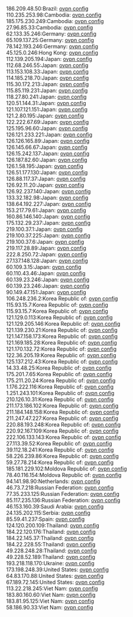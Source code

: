 186.209.48.50:Brazil: [ovpn config](vpn/186_209_48_50.ovpn)  
110.235.253.98:Cambodia: [ovpn config](vpn/110_235_253_98.ovpn)  
185.175.230.249:Cambodia: [ovpn config](vpn/185_175_230_249.ovpn)  
27.96.85.33:Cambodia: [ovpn config](vpn/27_96_85_33.ovpn)  
62.133.35.246:Germany: [ovpn config](vpn/62_133_35_246.ovpn)  
65.109.137.25:Germany: [ovpn config](vpn/65_109_137_25.ovpn)  
78.142.193.246:Germany: [ovpn config](vpn/78_142_193_246.ovpn)  
45.125.0.246:Hong Kong: [ovpn config](vpn/45_125_0_246.ovpn)  
112.139.205.194:Japan: [ovpn config](vpn/112_139_205_194.ovpn)  
112.68.246.55:Japan: [ovpn config](vpn/112_68_246_55.ovpn)  
113.153.108.33:Japan: [ovpn config](vpn/113_153_108_33.ovpn)  
114.185.218.70:Japan: [ovpn config](vpn/114_185_218_70.ovpn)  
115.30.172.213:Japan: [ovpn config](vpn/115_30_172_213.ovpn)  
115.85.119.231:Japan: [ovpn config](vpn/115_85_119_231.ovpn)  
118.27.80.241:Japan: [ovpn config](vpn/118_27_80_241.ovpn)  
120.51.144.31:Japan: [ovpn config](vpn/120_51_144_31.ovpn)  
121.107.121.151:Japan: [ovpn config](vpn/121_107_121_151.ovpn)  
121.2.80.195:Japan: [ovpn config](vpn/121_2_80_195.ovpn)  
122.222.67.69:Japan: [ovpn config](vpn/122_222_67_69.ovpn)  
125.195.96.60:Japan: [ovpn config](vpn/125_195_96_60.ovpn)  
126.121.233.221:Japan: [ovpn config](vpn/126_121_233_221.ovpn)  
126.126.165.89:Japan: [ovpn config](vpn/126_126_165_89.ovpn)  
126.145.66.67:Japan: [ovpn config](vpn/126_145_66_67.ovpn)  
126.15.242.137:Japan: [ovpn config](vpn/126_15_242_137.ovpn)  
126.187.82.60:Japan: [ovpn config](vpn/126_187_82_60.ovpn)  
126.1.58.195:Japan: [ovpn config](vpn/126_1_58_195.ovpn)  
126.51.177.130:Japan: [ovpn config](vpn/126_51_177_130.ovpn)  
126.88.117.37:Japan: [ovpn config](vpn/126_88_117_37.ovpn)  
126.92.11.20:Japan: [ovpn config](vpn/126_92_11_20.ovpn)  
126.92.237.140:Japan: [ovpn config](vpn/126_92_237_140.ovpn)  
133.32.182.98:Japan: [ovpn config](vpn/133_32_182_98.ovpn)  
138.64.192.227:Japan: [ovpn config](vpn/138_64_192_227.ovpn)  
153.217.79.61:Japan: [ovpn config](vpn/153_217_79_61.ovpn)  
160.86.146.140:Japan: [ovpn config](vpn/160_86_146_140.ovpn)  
175.132.29.237:Japan: [ovpn config](vpn/175_132_29_237.ovpn)  
219.100.37.1:Japan: [ovpn config](vpn/219_100_37_1.ovpn)  
219.100.37.225:Japan: [ovpn config](vpn/219_100_37_225.ovpn)  
219.100.37.6:Japan: [ovpn config](vpn/219_100_37_6.ovpn)  
219.117.28.89:Japan: [ovpn config](vpn/219_117_28_89.ovpn)  
222.8.250.72:Japan: [ovpn config](vpn/222_8_250_72.ovpn)  
27.137.148.128:Japan: [ovpn config](vpn/27_137_148_128.ovpn)  
60.109.3.15:Japan: [ovpn config](vpn/60_109_3_15.ovpn)  
60.110.43.46:Japan: [ovpn config](vpn/60_110_43_46.ovpn)  
60.139.23.246:Japan: [ovpn config](vpn/60_139_23_246.ovpn)  
60.139.23.246:Japan: [ovpn config](vpn/60_139_23_246.ovpn)  
90.149.47.151:Japan: [ovpn config](vpn/90_149_47_151.ovpn)  
106.248.236.2:Korea Republic of: [ovpn config](vpn/106_248_236_2.ovpn)  
115.93.15.7:Korea Republic of: [ovpn config](vpn/115_93_15_7.ovpn)  
115.93.15.7:Korea Republic of: [ovpn config](vpn/115_93_15_7.ovpn)  
121.129.0.113:Korea Republic of: [ovpn config](vpn/121_129_0_113.ovpn)  
121.129.205.146:Korea Republic of: [ovpn config](vpn/121_129_205_146.ovpn)  
121.139.230.21:Korea Republic of: [ovpn config](vpn/121_139_230_21.ovpn)  
121.147.158.173:Korea Republic of: [ovpn config](vpn/121_147_158_173.ovpn)  
121.169.185.28:Korea Republic of: [ovpn config](vpn/121_169_185_28.ovpn)  
121.170.132.72:Korea Republic of: [ovpn config](vpn/121_170_132_72.ovpn)  
122.36.205.19:Korea Republic of: [ovpn config](vpn/122_36_205_19.ovpn)  
125.137.212.43:Korea Republic of: [ovpn config](vpn/125_137_212_43.ovpn)  
14.33.48.25:Korea Republic of: [ovpn config](vpn/14_33_48_25.ovpn)  
175.201.7.65:Korea Republic of: [ovpn config](vpn/175_201_7_65.ovpn)  
175.211.20.24:Korea Republic of: [ovpn config](vpn/175_211_20_24.ovpn)  
1.176.222.116:Korea Republic of: [ovpn config](vpn/1_176_222_116.ovpn)  
1.251.243.101:Korea Republic of: [ovpn config](vpn/1_251_243_101.ovpn)  
210.126.10.31:Korea Republic of: [ovpn config](vpn/210_126_10_31.ovpn)  
211.173.186.102:Korea Republic of: [ovpn config](vpn/211_173_186_102.ovpn)  
211.184.148.158:Korea Republic of: [ovpn config](vpn/211_184_148_158.ovpn)  
211.247.47.227:Korea Republic of: [ovpn config](vpn/211_247_47_227.ovpn)  
220.88.193.248:Korea Republic of: [ovpn config](vpn/220_88_193_248.ovpn)  
220.92.167.109:Korea Republic of: [ovpn config](vpn/220_92_167_109.ovpn)  
222.106.133.143:Korea Republic of: [ovpn config](vpn/222_106_133_143.ovpn)  
27.113.39.52:Korea Republic of: [ovpn config](vpn/27_113_39_52.ovpn)  
39.112.18.241:Korea Republic of: [ovpn config](vpn/39_112_18_241.ovpn)  
58.226.239.86:Korea Republic of: [ovpn config](vpn/58_226_239_86.ovpn)  
59.27.78.214:Korea Republic of: [ovpn config](vpn/59_27_78_214.ovpn)  
185.181.229.102:Moldova Republic of: [ovpn config](vpn/185_181_229_102.ovpn)  
78.40.116.154:Moldova Republic of: [ovpn config](vpn/78_40_116_154.ovpn)  
94.141.98.90:Netherlands: [ovpn config](vpn/94_141_98_90.ovpn)  
46.73.7.218:Russian Federation: [ovpn config](vpn/46_73_7_218.ovpn)  
77.35.233.125:Russian Federation: [ovpn config](vpn/77_35_233_125.ovpn)  
85.117.235.136:Russian Federation: [ovpn config](vpn/85_117_235_136.ovpn)  
46.153.160.39:Saudi Arabia: [ovpn config](vpn/46_153_160_39.ovpn)  
24.135.202.115:Serbia: [ovpn config](vpn/24_135_202_115.ovpn)  
85.59.41.237:Spain: [ovpn config](vpn/85_59_41_237.ovpn)  
124.120.200.109:Thailand: [ovpn config](vpn/124_120_200_109.ovpn)  
184.22.120.176:Thailand: [ovpn config](vpn/184_22_120_176.ovpn)  
184.22.145.37:Thailand: [ovpn config](vpn/184_22_145_37.ovpn)  
184.22.228.55:Thailand: [ovpn config](vpn/184_22_228_55.ovpn)  
49.228.248.28:Thailand: [ovpn config](vpn/49_228_248_28.ovpn)  
49.228.52.189:Thailand: [ovpn config](vpn/49_228_52_189.ovpn)  
193.218.118.170:Ukraine: [ovpn config](vpn/193_218_118_170.ovpn)  
173.198.248.39:United States: [ovpn config](vpn/173_198_248_39.ovpn)  
64.83.170.88:United States: [ovpn config](vpn/64_83_170_88.ovpn)  
67.189.72.145:United States: [ovpn config](vpn/67_189_72_145.ovpn)  
113.22.218.245:Viet Nam: [ovpn config](vpn/113_22_218_245.ovpn)  
183.80.160.60:Viet Nam: [ovpn config](vpn/183_80_160_60.ovpn)  
183.81.95.125:Viet Nam: [ovpn config](vpn/183_81_95_125.ovpn)  
58.186.90.33:Viet Nam: [ovpn config](vpn/58_186_90_33.ovpn)  
